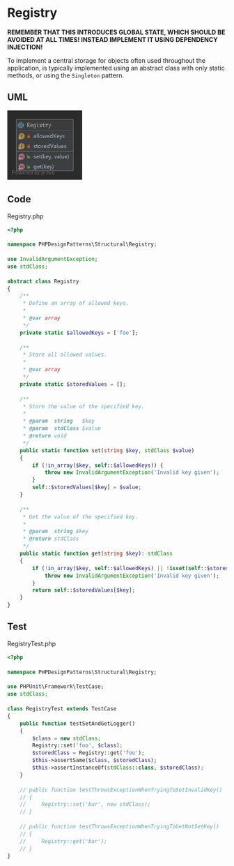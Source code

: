 # Registry

**REMEMBER THAT THIS INTRODUCES GLOBAL STATE, WHICH SHOULD BE AVOIDED AT ALL TIMES! INSTEAD IMPLEMENT IT USING DEPENDENCY INJECTION!**

To implement a central storage for objects often used throughout the application, is typically implemented using an abstract class with only static methods, or using the `Singleton` pattern.

## UML

![Registry](Registry.png)

## Code

Registry.php

```php
<?php

namespace PHPDesignPatterns\Structural\Registry;

use InvalidArgumentException;
use stdClass;

abstract class Registry
{
    /**
     * Define an array of allowed keys.
     *
     * @var array
     */
    private static $allowedKeys = ['foo'];

    /**
     * Store all allowed values.
     *
     * @var array
     */
    private static $storedValues = [];

    /**
     * Store the value of the specified key.
     *
     * @param  string   $key
     * @param  stdClass $value
     * @return void
     */
    public static function set(string $key, stdClass $value)
    {
        if (!in_array($key, self::$allowedKeys)) {
            throw new InvalidArgumentException('Invalid key given');
        }
        self::$storedValues[$key] = $value;
    }

    /**
     * Get the value of the specified key.
     *
     * @param  string $key
     * @return stdClass
     */
    public static function get(string $key): stdClass
    {
        if (!in_array($key, self::$allowedKeys) || !isset(self::$storedValues[$key])) {
            throw new InvalidArgumentException('Invalid key given');
        }
        return self::$storedValues[$key];
    }
}

```

## Test

RegistryTest.php

```php
<?php

namespace PHPDesignPatterns\Structural\Registry;

use PHPUnit\Framework\TestCase;
use stdClass;

class RegistryTest extends TestCase
{
    public function testSetAndGetLogger()
    {
        $class = new stdClass;
        Registry::set('foo', $class);
        $storedClass = Registry::get('foo');
        $this->assertSame($class, $storedClass);
        $this->assertInstanceOf(stdClass::class, $storedClass);
    }

    // public function testThrowsExceptionWhenTryingToSetInvalidKey()
    // {
    //     Registry::set('bar', new stdClass);
    // }

    // public function testThrowsExceptionWhenTryingToGetNotSetKey()
    // {
    //     Registry::get('bar');
    // }
}

```

